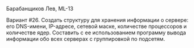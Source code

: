 Барабанщиков Лев, ML-13

Вариант #26. Создать структуру для хранения информации о сервере: его DNS-имени, IP-адресе, сетевой маске, количестве
процессоров и количестве ядер. Составить с ее использованием программу вывода информации обо всех серверах с
группировкой по подсетям.